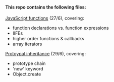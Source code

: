 #### This repo contains the following files:

[JavaScript functions](https://github.com/sloloris/js-functions-class/blob/master/js-functions.md) (27/6), covering:
- function declarations vs. function expressions
- IIFEs
- higher order functions & callbacks
- array iterators

[Protoypal inheritance](https://github.com/sloloris/js-functions-class/blob/master/prototypal-inheritance.md) (29/6), covering:
- prototype chain
- 'new' keyword
- Object.create